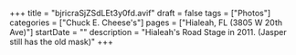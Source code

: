 +++
title = "bjricraSjZSdLEt3y0fd.avif"
draft = false
tags = ["Photos"]
categories = ["Chuck E. Cheese's"]
pages = ["Hialeah, FL (3805 W 20th Ave)"]
startDate = ""
description = "Hialeah's Road Stage in 2011. (Jasper still has the old mask)"
+++

